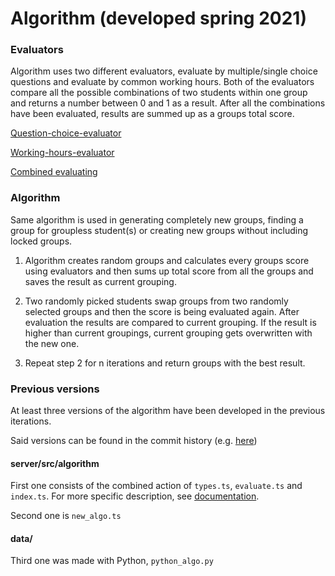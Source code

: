 # Algorithm (developed spring 2021)

### Evaluators
Algorithm uses two different evaluators, evaluate by multiple/single choice questions and evaluate by common working hours.
Both of the evaluators compare all the possible combinations of two students within one group and returns a number between 0 and 1 as a result.
After all the combinations have been evaluated, results are summed up as a groups total score.

[Question-choice-evaluator](server/src/algorithm/evaluators/evaluateByMultipleChoice.ts)

[Working-hours-evaluator](server/src/algorithm/evaluators/evaluateByWorkingHours.ts)

[Combined evaluating](server/src/algorithm/evaluators/bothEvaluators.ts)

### Algorithm

Same algorithm is used in generating completely new groups, finding a group for groupless student(s) or creating new groups without including locked groups.

1. Algorithm creates random groups and calculates every groups score using evaluators and then sums up total score from all the groups and saves the result as current grouping.

2. Two randomly picked students swap groups from two randomly selected groups and then the score is being evaluated again. After evaluation the results are compared to current grouping. If the result is higher than current groupings, current grouping gets overwritten with the new one.

3. Repeat step 2 for n iterations and return groups with the best result.

### Previous versions

At least three versions of the algorithm have been developed in the previous iterations. 

Said versions can be found in the commit history (e.g. [here](https://github.com/UniversityOfHelsinkiCS/prkl/tree/274c2321ac988f77815b0f58364389df192d8436/server/src/algorithm))

#### server/src/algorithm

First one consists of the combined action of `types.ts`, `evaluate.ts` and `index.ts`. For more specific description, see [documentation](oldalgorithm.md).

Second one is `new_algo.ts`

#### data/

Third one was made with Python, `python_algo.py`
